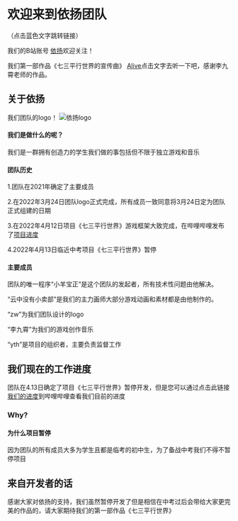 # 欢迎来到依扬团队
（点击蓝色文字跳转链接）

我们的B站账号 [依扬](https://space.bilibili.com/399892611?spm_id_from=333.337.search-card.all.click)欢迎关注！

我们第一部作品《七三平行世界的宣传曲》 [Alive](https://music.163.com/#/song?id=1938327169)点击文字去听一下吧，感谢李九霄老师的作品。

## 关于依扬

我们团队的logo！
![依扬logo](https://user-images.githubusercontent.com/103907070/163739302-2e114123-25f0-4a41-a8ee-3521ee2dc550.jpg)


#### 我们是做什么的呢？

我们是一群拥有创造力的学生我们做的事包括但不限于独立游戏和音乐

#### 团队历史

1.团队在2021年确定了主要成员

2.在2022年3月24日团队logo正式完成，所有成员一致同意将3月24日定为团队正式组建的日期

3.在2022年4月12日项目《七三平行世界》游戏框架大致完成，在哔哩哔哩发布了[项目进度](https://www.bilibili.com/video/BV1Jr4y1H7fQ?spm_id_from=333.999.0.0)

4.2022年4月13日临近中考项目《七三平行世界》暂停

#### 主要成员

团队的唯一程序“小羊宝正”是这个团队的发起者，所有技术性问题由他解决。

“云中没有小卖部”是我们的主力画师大部分游戏动画和素材都是由他制作的。

“zw”为我们团队设计的logo

“李九霄”为我们的游戏创作音乐

“yth”是项目的组织者，主要负责监督工作

## 我们现在的工作进度
团队在4.13日确定了项目《七三平行世界》暂停开发，但是您可以通过点击此链接[我们的进度](https://www.bilibili.com/video/BV1Jr4y1H7fQ?spm_id_from=333.999.0.0)到哔哩哔哩查看我们目前的进度

### Why?
#### 为什么项目暂停

因为团队的所有成员大多为学生且都是临考的初中生，为了备战中考我们不得不暂停项目

## 来自开发者的话
感谢大家对依扬的支持，我们虽然暂停开发了但是相信在中考过后会带给大家更完美的作品的，请大家期待我们的第一部作品《七三平行世界》
